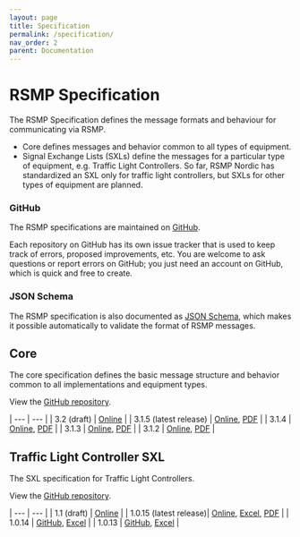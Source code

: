 ```yaml
---
layout: page
title: Specification
permalink: /specification/
nav_order: 2
parent: Documentation
---
```


# RSMP Specification
The RSMP Specification defines the message formats and behaviour for communicating via RSMP.

- Core defines messages and behavior common to all types of equipment.
- Signal Exchange Lists (SXLs) define the messages for a particular type of equipment, e.g. Traffic Light Controllers. So far, RSMP Nordic has standardized an SXL only for traffic light controllers, but SXLs for other types of equipment are planned.

### GitHub
The RSMP specifications are maintained on [GitHub](https://github.com/rsmp-nordic).

Each repository on GitHub has its own issue tracker that is used to keep track of errors, proposed improvements, etc. You are welcome to ask questions or report errors on GitHub; you just need an account on GitHub, which is quick and free to create.

### JSON Schema
The RSMP specification is also documented as [JSON Schema](https://github.com/rsmp-nordic/rsmp_schema), which makes it possible automatically to validate the format of RSMP messages.

## Core
The core specification defines the basic message structure and behavior common to all implementations and equipment types.

View the [GitHub repository](https://github.com/rsmp-nordic/rsmp_core).

| --- | --- |
| 3.2 (draft)    | [Online][core_3.2_online] |
| 3.1.5 (latest release) | [Online][core_3.1.5_online], [PDF][core_3.1.5_pdf] |
| 3.1.4          | [Online][core_3.1.4_online], [PDF][core_3.1.4_pdf] |
| 3.1.3          | [Online][core_3.1.3_online], [PDF][core_3.1.3_pdf] |
| 3.1.2          | [Online][core_3.1.2_online], [PDF][core_3.1.2_pdf] |

[core_3.2_online]: http://rsmp-nordic.org/rsmp_specifications/core/3.2-draft

[core_3.1.5_pdf]: https://github.com/rsmp-nordic/rsmp_core/releases/download/v3.1.5/rsmp-spec-3.1.5.pdf
[core_3.1.5_online]: https://rsmp-nordic.org/rsmp_specifications/core/3.1.5

[core_3.1.4_pdf]: https://github.com/rsmp-nordic/rsmp_core/releases/download/v3.1.4/rsmp-spec-3.1.4.pdf
[core_3.1.4_online]: https://rsmp-nordic.org/rsmp_specifications/core/3.1.4

[core_3.1.3_pdf]: https://github.com/rsmp-nordic/rsmp_core/releases/download/v3.1.3/rsmp-spec-3.1.3.pdf
[core_3.1.3_online]: https://rsmp-nordic.org/rsmp_specifications/core/3.1.3

[core_3.1.2_pdf]: https://github.com/rsmp-nordic/rsmp_core/releases/download/v3.1.2/rsmp-spec-3.1.2.pdf
[core_3.1.2_online]: https://rsmp-nordic.org/rsmp_specifications/core/3.1.2


## Traffic Light Controller SXL
The SXL specification for Traffic Light Controllers. 

View the [GitHub repository](https://github.com/rsmp-nordic/rsmp_sxl_traffic_lights).

| --- | --- |
| 1.1 (draft)    | [Online][tlc_1.1_online] |
| 1.0.15 (latest release)| [Online][tlc_1.0.15_online], [Excel][tlc_1.0.15_excel], [PDF][tlc_1.0.15_pdf] |
| 1.0.14         | [GitHub][tlc_1.0.14_github], [Excel][tlc_1.0.14_excel] |
| 1.0.13         | [GitHub][tlc_1.0.13_github], [Excel][tlc_1.0.13_excel] |

[tlc_1.1_online]: http://rsmp-nordic.org/rsmp_specifications/rsmp_sxl_traffic_lights/1.1-draft

[tlc_1.0.15_pdf]: https://github.com/rsmp-nordic/rsmp_sxl_traffic_lights/releases/download/1.0.15/sxl-tlc-1.0.15.pdf
[tlc_1.0.15_excel]: https://github.com/rsmp-nordic/rsmp_sxl_traffic_lights/releases/download/1.0.15/SXL_Traffic_Controller_ver_1_0_15-2020-10-30.xlsx
[tlc_1.0.15_online]: https://rsmp-nordic.org/rsmp_specifications/rsmp_sxl_traffic_lights/1.0.15/

[tlc_1.0.14_excel]: https://github.com/rsmp-nordic/rsmp_sxl_traffic_lights/releases/download/1.0.14/SXL_Traffic_Controller_ver_1_0_14-2017-10-30.xlsx
[tlc_1.0.14_github]: https://github.com/rsmp-nordic/rsmp_sxl_traffic_lights/blob/1.0.14/sxl_traffic_controller.md

[tlc_1.0.13_excel]: https://github.com/rsmp-nordic/rsmp_sxl_traffic_lights/releases/download/1.0.13/SXL_Traffic_Controller_ver_1_0_13-2017-06-26.xlsx
[tlc_1.0.13_github]: https://github.com/rsmp-nordic/rsmp_sxl_traffic_lights/blob/1.0.13/sxl_traffic_controller.md
